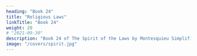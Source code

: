 ```yaml
---
heading: "Book 24"
title: "Religious Laws"
linkTitle: "Book 24"
weight: 20
# "2021-09-30"
description: "Book 24 of The Spirit of the Laws by Montesquieu Simplified in 26 chapters"
image: "/covers/spirit.jpg"
---
```


